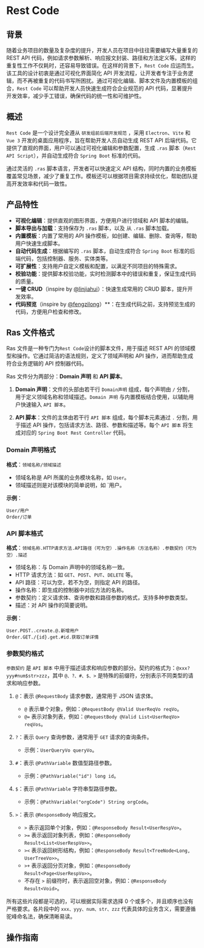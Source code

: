 # Rest Code

## 背景

随着业务项目的数量及复杂度的提升，开发人员在项目中往往需要编写大量重复的 REST API 代码，例如请求参数解析、响应报文封装、路径和方法定义等。这样的重复性工作不仅耗时，还容易导致错误。在这样的背景下，`Rest Code` 应运而生。该工具的设计初衷是通过可视化界面简化 API 开发流程，让开发者专注于业务逻辑，而不再被重复的代码书写所困扰。通过可视化编辑、脚本文件及内置模板的组合，`Rest Code` 可以帮助开发人员快速生成符合企业规范的 API 代码，显著提升开发效率，减少手工错误，确保代码的统一性和可维护性。

## 概述

`Rest Code` 是一个设计完全遵从 `研发组前后端开发规范` ，采用 `Electron`、`Vite` 和 `Vue 3` 开发的桌面应用程序，旨在帮助开发人员自动生成 REST API 后端代码。它提供了直观的界面，用户可以通过可视化编辑和参数配置，生成 `.ras` 脚本（`Rest API Script`），并自动生成符合 `Spring Boot` 标准的代码。

通过灵活的 `.ras` 脚本语言，开发者可以快速定义 API 结构，同时内置的业务模板覆盖常见场景，减少了重复工作。模板还可以根据项目需求持续优化，帮助团队提高开发效率和代码一致性。

## 产品特性

- **可视化编辑**：提供直观的图形界面，方便用户进行领域和 API 脚本的编辑。
- **脚本导出与加载**：支持保存为 `.ras` 脚本，以及 从 `.ras` 脚本加载。
- **内置模板**：内置了常用的 API 操作模板，如创建、编辑、删除、查询等，帮助用户快速生成脚本。
- **自动代码生成**：根据编写的 `.ras` 脚本，自动生成符合 `Spring Boot` 标准的后端代码，包括控制器、服务、实体类等。
- **可扩展性**：支持用户自定义模板和配置，以满足不同项目的特殊需求。
- **校验功能**：提供脚本校验功能，实时检测脚本中的错误和重复，保证生成代码的质量。
- **一键 CRUD**（inspire by [@linjiahui](http://gitea126.weightyware.com:16680/linjiahui)）：快速生成常用的 CRUD 脚本，提升开发效率。
- **代码预览**（inspire by [@fengzilong](http://gitea126.weightyware.com:16680/fengzilong)）**：在生成代码之前，支持预览生成的代码，方便用户检查和修改。

## Ras 文件格式

Ras 文件是一种专门为`Rest Code`设计的脚本文件，用于描述 REST API 的领域模型和操作。它通过简洁的语法规则，定义了领域声明和 API 操作，进而帮助生成符合业务逻辑的 API 控制器代码。

Ras 文件分为两部分：**Domain 声明** 和 **API 脚本**。

1. **Domain 声明**：文件的头部由若干行 `Domain声明` 组成，每个声明由 `/` 分割，用于定义领域名称和领域描述。`Domain 声明` 与内置模板结合使用，以辅助用户快速输入 `API 脚本`。

2. **API 脚本**：文件的主体由若干行 `API 脚本` 组成，每个脚本元素通过 `.` 分割，用于描述 API 操作，包括请求方法、路径、参数和描述等。每个 `API 脚本` 将生成对应的 `Spring Boot Rest Controller` 代码。

### Domain 声明格式

**格式**：`领域名称/领域描述`

- 领域名称是 API 所属的业务模块名称，如 `User`。
- 领域描述则是对该模块的简单说明，如 `用户。

**示例**：

```text
User/用户
Order/订单
```

### API 脚本格式

**格式**：`领域名称.HTTP请求方法.API路径（可为空）.操作名称（方法名称）.参数契约（可为空）.描述`

- 领域名称：与 Domain 声明中的领域名称一致。
- HTTP 请求方法：如 `GET`、`POST`、`PUT`、`DELETE` 等。
- API 路径：可以为空，若不为空，则指定 API 的路径。
- 操作名称：即生成的控制器中对应方法的名称。
- 参数契约：定义请求体、查询参数和路径参数的格式，支持多种参数类型。
- 描述：对 API 操作的简要说明。

**示例**：

```text
User.POST..create.@.新增用户
Order.GET./{id}.get.#id.获取订单详情
```

### 参数契约格式

`参数契约` 是 `API 脚本` 中用于描述请求和响应参数的部分。契约的格式为：`@xxx?yyy#num$str>zzz`，其中 `@、?、#、$、>` 是特殊的前缀符，分别表示不同类型的请求和响应参数。

1. `@`：表示 `@RequestBody` 请求参数，通常用于 JSON 请求体。  
   - `@` 表示单个对象，例如：`@RequestBody @Valid UserReqVo reqVo`。
   - `@=` 表示对象列表，例如：`@RequestBody @Valid List<UserReqVo> reqVos`。

2. `?`：表示 `Query` 查询参数，通常用于 `GET` 请求的查询条件。  
   - 示例：`UserQueryVo queryVo`。

3. `#`：表示 `@PathVariable` 数值型路径参数。  
   - 示例：`@PathVariable("id") long id`。

4. `$`：表示 `@PathVariable` 字符串型路径参数。  
   - 示例：`@PathVariable("orgCode") String orgCode`。

5. `>`：表示 `@ResponseBody` 响应报文。  
   - `>` 表示返回单个对象，例如：`@ResponseBody Result<UserRespVo>`。
   - `>=` 表示返回对象列表，例如：`@ResponseBody Result<List<UserRespVo>>`。
   - `><` 表示返回树形结构，例如：`@ResponseBody Result<TreeNode<Long, UserTreeVo>>`。
   - `>+` 表示返回分页对象，例如：`@ResponseBody Result<Page<UserRespVo>>`。
   - 不存在 `>` 前缀符时，表示返回空对象，例如：`@ResponseBody Result<Void>`。

所有这些片段都是可选的，可以根据实际需求选择 0 个或多个，并且顺序也没有严格要求。各片段中的 `xxx、yyy、num、str、zzz` 代表具体的业务含义，需要遵循驼峰命名法，确保清晰易读。

## 操作指南